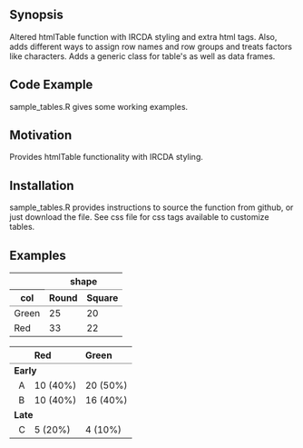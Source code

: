 ## Synopsis

Altered htmlTable function with IRCDA styling and extra html tags. Also, adds different ways to assign row names and row groups and treats factors like characters. Adds a generic class for table's as well as data frames.

## Code Example

sample_tables.R gives some working examples.

## Motivation

Provides htmlTable functionality with IRCDA styling.

## Installation

sample_tables.R provides instructions to source the function from github, or just download the file. See css file for css tags available to customize tables.

## Examples 

<table>
<thead class=tirc_head>
<tr>
<th style='border-top: 2px solid grey;'></th>
<th colspan='2' style='border-bottom: 1px solid grey; border-top: 2px solid grey;'>shape</th>
</tr>
<tr>
<th style='border-bottom: 1px solid grey; '>col</th>
<th style='border-bottom: 1px solid grey; text-align: left;'>Round</th>
<th style='border-bottom: 1px solid grey; text-align: left;'>Square</th>
</tr>
</thead><tbody>
<tr >
<td style='text-align: left;'>Green</td>
<td style='text-align: left;'>25</td>
<td style='text-align: left;'>20</td>
</tr>
<tr >
<td style='border-bottom: 2px solid grey; text-align: left;'>Red</td>
<td style='border-bottom: 2px solid grey; text-align: left;'>33</td>
<td style='border-bottom: 2px solid grey; text-align: left;'>22</td>
</tr>
</tbody>
</table>

<table>
<thead class=tirc_head>
<tr>
<th style='border-bottom: 1px solid grey; border-top: 2px solid grey;'>&nbsp;</th>
<th style='border-bottom: 1px solid grey; border-top: 2px solid grey; text-align: left;'>Red</th>
<th style='border-bottom: 1px solid grey; border-top: 2px solid grey; text-align: left;'>Green</th>
</tr>
</thead><tbody>
<tr><td class='rgHead' colspan='3' style='font-weight: bold;'>Early</td></tr>
<tr >
<td style='padding-left:16px; text-align: left;'>A</td>
<td style='text-align: left;'>10 (40%)</td>
<td style='text-align: left;'>20 (50%)</td>
</tr>
<tr >
<td class='subLast' style='padding-left:16px; text-align: left;'>B</td>
<td class='subLast' style='text-align: left;'>10 (40%)</td>
<td class='subLast' style='text-align: left;'>16 (40%)</td>
</tr>
<tr><td class='rgHead' colspan='3' style='font-weight: bold; '>Late</td></tr>
<tr >
<td class='subLast' style='padding-left:16px; border-bottom: 2px solid grey; text-align: left;'>C</td>
<td class='subLast' style='border-bottom: 2px solid grey; text-align: left;'>5 (20%)</td>
<td class='subLast' style='border-bottom: 2px solid grey; text-align: left;'>4 (10%)</td>
</tr>
</tbody>
</table>